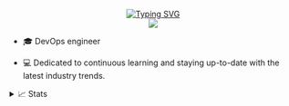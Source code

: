 <p align="center">
<a href="https://github.com/YashIngole">
    <img src="https://readme-typing-svg.demolab.com?font=Georgia&size=18&duration=2000&pause=100&multiline=true&width=500&height=80&lines=Yash Ingole;Devops+%7C+Flutter+%7C+Firebase;AWS+%7C+GCP+%7C+Java" alt="Typing SVG" />
</a>
<br/>
<a href="https://github.com/yashingole">
    <img src="https://github-stats-alpha.vercel.app/api?username=yashingole&cc=22272e&tc=37BCF6&ic=fff&bc=0000">
</a>
</br>

* 🎓 DevOps engineer 

* 💻 Dedicated to continuous learning and staying up-to-date with the latest industry trends.




<details>
<summary>📈 Stats</summary>

<br>

![](http://github-profile-summary-cards.vercel.app/api/cards/profile-details?username=yashingole&theme=dracula) 

![](http://github-profile-summary-cards.vercel.app/api/cards/repos-per-language?username=yashingole&theme=dracula) 
![](http://github-profile-summary-cards.vercel.app/api/cards/most-commit-language?username=yashingole&theme=dracula)

</br>
</details>

